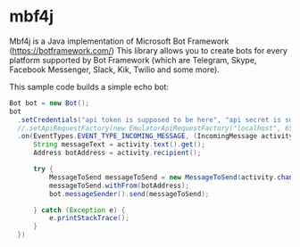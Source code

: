 # mbf4j 

Mbf4j is a Java implementation of Microsoft Bot Framework (https://botframework.com/)
This library allows you to create bots for every platform supported by Bot Framework (which are Telegram, Skype, Facebook Messenger, Slack, Kik, Twilio and some more).

This sample code builds a simple echo bot:
```java
Bot bot = new Bot();
bot
  .setCredentials("api token is supposed to be here", "api secret is supposed to be fere")
  //.setApiRequestFactory(new EmulatorApiRequestFactory("localhost", 65181)) #uncomment this to use bot framework emulator on localhost with port 65181 
  .on(EventTypes.EVENT_TYPE_INCOMING_MESSAGE, (IncomingMessage activity) -> {
      String messageText = activity.text().get();
      Address botAddress = activity.recipient();

      try {
          MessageToSend messageToSend = new MessageToSend(activity.channel(), activity.conversation(), messageText);
          messageToSend.withFrom(botAddress);
          bot.messageSender().send(messageToSend);

      } catch (Exception e) {
          e.printStackTrace();
      }
  })

```
